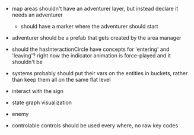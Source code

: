 - map areas shouldn't have an adventurer layer, but instead declare it needs an adventurer
  - should have a marker where the adventurer should start
- adventurer should be a prefab that gets created by the area manager

- should the hasInteractionCircle have concepts for 'entering' and 'leaving'? right now the indicator animation is force-played and it shouldn't be

- systems probably should put their vars on the entities in buckets, rather than keep them all on the same flat level

- interact with the sign

- state graph visualization

- enemy

- controlable controls should be used every where, no raw key codes
